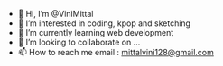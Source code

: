 - 👋 Hi, I’m @ViniMittal
- 👀 I’m interested in coding, kpop and sketching
- 🌱 I’m currently learning web development
- 💞️ I’m looking to collaborate on ...
- 📫 How to reach me email : mittalvini128@gmail.com

<!---
ViniMittal/ViniMittal is a ✨ special ✨ repository because its `README.md` (this file) appears on your GitHub profile.
You can click the Preview link to take a look at your changes.
--->
